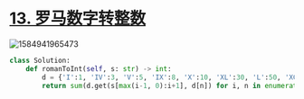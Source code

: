 # [13. 罗马数字转整数](https://leetcode-cn.com/problems/roman-to-integer/)

![1584941965473](C:\Users\75043\AppData\Roaming\Typora\typora-user-images\1584941965473.png)

```python
class Solution:
    def romanToInt(self, s: str) -> int:
        d = {'I':1, 'IV':3, 'V':5, 'IX':8, 'X':10, 'XL':30, 'L':50, 'XC':80, 'C':100, 'CD':300, 'D':500, 'CM':800, 'M':1000}
        return sum(d.get(s[max(i-1, 0):i+1], d[n]) for i, n in enumerate(s))
```

